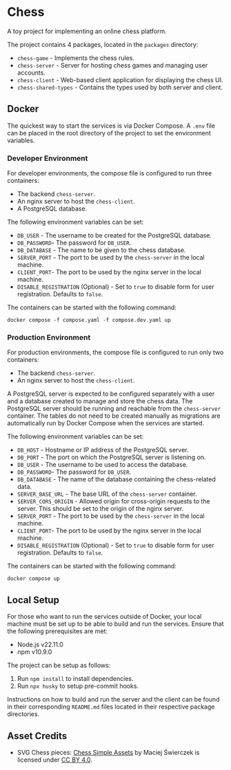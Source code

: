 # Chess

A toy project for implementing an online chess platform.

The project contains 4 packages, located in the `packages` directory:

- `chess-game` - Implements the chess rules.
- `chess-server` - Server for hosting chess games and managing user accounts.
- `chess-client` - Web-based client application for displaying the chess UI.
- `chess-shared-types` - Contains the types used by both server and client.

## Docker

The quickest way to start the services is via Docker Compose. A `.env` file can be placed in the root directory of the project to set the environment variables.

### Developer Environment

For developer environments, the compose file is configured to run three containers:

- The backend `chess-server`.
- An nginx server to host the `chess-client`.
- A PostgreSQL database.

The following environment variables can be set:

- `DB_USER` - The username to be created for the PostgreSQL database.
- `DB_PASSWORD`- The password for `DB_USER`.
- `DB_DATABASE` - The name to be given to the chess database.
- `SERVER_PORT` - The port to be used by the `chess-server` in the local machine.
- `CLIENT_PORT`- The port to be used by the nginx server in the local machine.
- `DISABLE_REGISTRATION` (Optional) - Set to `true` to disable form for user registration. Defaults to `false`.

The containers can be started with the following command:

```
docker compose -f compose.yaml -f compose.dev.yaml up
```

### Production Environment

For production environments, the compose file is configured to run only two containers:

- The backend `chess-server`.
- An nginx server to host the `chess-client`.

A PostgreSQL server is expected to be configured separately with a user and a database created to manage and store the chess data. The PostgreSQL server should be running and reachable from the `chess-server` container. The tables do not need to be created manually as migrations are automatically run by Docker Compose when the services are started.

The following environment variables can be set:

- `DB_HOST` - Hostname or IP address of the PostgreSQL server.
- `DB_PORT` - The port on which the PostgreSQL server is listening on.
- `DB_USER` - The username to be used to access the database.
- `DB_PASSWORD`- The password for `DB_USER`.
- `DB_DATABASE` - The name of the database containing the chess-related data.
- `SERVER_BASE_URL` - The base URL of the `chess-server` container.
- `SERVER_CORS_ORIGIN` - Allowed origin for cross-origin requests to the server. This should be set to the origin of the nginx server.
- `SERVER_PORT` - The port to be used by the `chess-server` in the local machine.
- `CLIENT_PORT`- The port to be used by the nginx server in the local machine.
- `DISABLE_REGISTRATION` (Optional) - Set to `true` to disable form for user registration. Defaults to `false`.

The containers can be started with the following command:

```
docker compose up
```

## Local Setup

For those who want to run the services outside of Docker, your local machine must be set up to be able to build and run the services. Ensure that the following prerequisites are met:

- Node.js v22.11.0
- npm v10.9.0

The project can be setup as follows:

1. Run `npm install` to install dependencies.
2. Run `npx husky` to setup pre-commit hooks.

Instructions on how to build and run the server and the client can be found in their corresponding `README.md` files located in their respective package directories.

## Asset Credits

- SVG Chess pieces: [Chess Simple Assets](https://www.figma.com/community/file/971870797656870866/chess-simple-assets) by Maciej Świerczek is licensed under [CC BY 4.0](https://creativecommons.org/licenses/by/4.0/).

